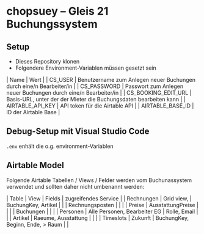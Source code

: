# chopsuey – Gleis 21 Buchungssystem

## Setup 

* Dieses Repository klonen
* Folgendere Environment-Variablen müssen gesetzt sein

| Name | Wert |
| CS_USER | Benutzername zum Anlegen neuer Buchungen durch eine/n Bearbeiter/in |
| CS_PASSWORD | Passwort  zum Anlegen neuer Buchungen durch eine/n Bearbeiter/in |
| CS_BOOKING_EDIT_URL | Basis-URL, unter der der Mieter die Buchungsdaten bearbeiten kann |
| AIRTABLE_API_KEY | API token für die Airtable API |
| AIRTABLE_BASE_ID | ID der Airtable Base |



## Debug-Setup mit Visual Studio Code

`.env` enhält die o.g. environment-Variablen

## Airtable Model

Folgende Airtable Tabellen / Views / Felder werden vom Buchunassystem verwendet und sollten daher nicht umbenannt werden: 

| Table | View | Fields | zugreifendes Service |
| Rechnungen | Grid view, | BuchungKey, Artikel | |
| Rechnungsposten | | |
| Preise | AusstattungPreise | | |
| Buchungen | | |
| Personen | Alle Personen, Bearbeiter EG | Rolle, Email | |
| Artikel | Raeume, Ausstattung |  | |
| Timeslots | Zukunft | BuchungKey, Beginn, Ende, > Raum | |
